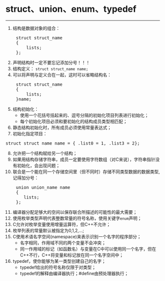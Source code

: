 # struct、union、enum、typedef
---
1. 结构是数据对象的组合：
<pre>
    struct struct_name
    {
        lists;
    };    
</pre>
2. 声明结构时一定不要忘记添加分号！！！
3. 结构定义： `struct struct_name name;`
4. 可以将声明与定义合在一起，这时可以省略结构名：
<pre>
    struct struct_name
    {
        lists;
    }name;  
</pre>
5. 结构初始化：
    * 使用一个花括号括起来的、逗号分隔的初始化项目列表进行初始化；
    * 每个初始化项目必须和要初始化的结构成员类型相匹配；
6. 静态结构初始化时，所有成员必须使用常量表达式；
7. 初始化指定项目：
<pre>
struct struct_name name = { .list0 = 1, .list3 = 2};
</pre>    
8. 允许把一个结构赋给另一个结构；
9. 如果用结构存储字符串，成员一定要使用字符数组（对C来说），字符串指针没有初始化，会出现问题；
10. 联合是一个能在同一个存储空间里（但不同时）存储不同类型数据的数据类型,记得加分号：
<pre>
    union union_name name
    {
       lists;
    };
</pre>
11. 编译器分配足够大的空间以保存联合所描述的可能性的最大需要；
12. 使用枚举类型声明代表整数常量的符号名称，使用关键字`enum`声明；
13. C允许对枚举变量使用增量运算符，但C++不允许；
14. 枚举列表的常量默认被指定为0,1,2,...;
15. C使用术语名字空间(namespace)来表示识别一个名字的程序部分；
    * 名字相同，作用域不同的两个变量不会冲突；
    * 同一作用域的标记（如函数名）与变量在C中可以使用同一个名字，但在C++不行，C++将变量和标记放在同一个名字空间中；
16. typedef，使你能够为某一类型创建自己的名字；
    * typedef给出的符号名称仅限于对类型；
    * typedef的解释由编译器执行；#define由预处理器执行；        
